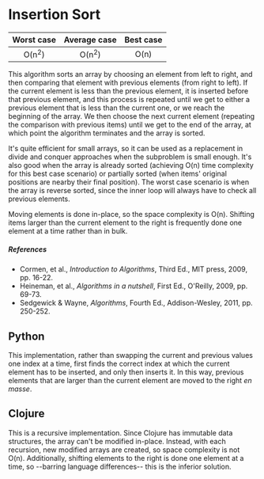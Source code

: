 # Insertion Sort

| Worst case | Average case | Best case |
|:----------:|:------------:|:---------:|
| O(n<sup>2</sup>)      | O(n<sup>2</sup>)        | O(n)

This algorithm sorts an array by choosing an element from left to right, and then comparing that element with previous elements (from right to left). If the current element is less than the previous element, it is inserted before that previous element, and this process is repeated until we get to either a previous element that is less than the current one, or we reach the beginning of the array. We then choose the next current element (repeating the comparison with previous items) until we get to the end of the array, at which point the algorithm terminates and the array is sorted.

It's quite efficient for small arrays, so it can be used as a replacement in divide and conquer approaches when the subproblem is small enough. It's also good when the array is already sorted (achieving O(n) time complexity for this best case scenario) or partially sorted (when items' original positions are nearby their final position). The worst case scenario is when the array is reverse sorted, since the inner loop will always have to check all previous elements.

Moving elements is done in-place, so the space complexity is O(n). Shifting items larger than the current element to the right is frequently done one element at a time rather than in bulk.

##### References

* Cormen, et al., *Introduction to Algorithms*, Third Ed., MIT press, 2009, pp. 16-22.
* Heineman, et al., *Algorithms in a nutshell*, First Ed., O'Reilly, 2009, pp. 69-73.
* Sedgewick & Wayne, *Algorithms*, Fourth Ed., Addison-Wesley, 2011, pp. 250-252.

## Python

This implementation, rather than swapping the current and previous values one index at a time, first finds the correct index at which the current element has to be inserted, and only then inserts it. In this way, previous elements that are larger than the current element are moved to the right *en masse*.

## Clojure

This is a recursive implementation. Since Clojure has immutable data structures, the array can't be modified in-place. Instead, with each recursion, new modified arrays are created, so space complexity is not O(n). Additionally, shifting elements to the right is done one element at a time, so --barring language differences-- this is the inferior solution.
